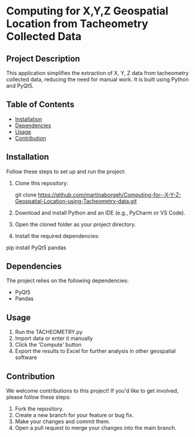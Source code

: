 # Computing for X,Y,Z Geospatial Location from Tacheometry Collected Data



## Project Description

This application simplifies the extraction of X, Y, Z data from tacheometry collected data, reducing the need for manual work. It is built using Python and PyQt5.

## Table of Contents

- [Installation](#installation)
- [Dependencies](#dependencies)
- [Usage](#usage)
- [Contribution](#contribution)


## Installation

Follow these steps to set up and run the project:

1. Clone this repository:

      git clone https://github.com/martinaborgeh/Computing-for--X-Y-Z-Geospatial-Location-using-Tacheometry-data.git



2. Download and install Python and an IDE (e.g., PyCharm or VS Code).

3. Open the cloned folder as your project directory.

4. Install the required dependencies:

pip install PyQt5 pandas



## Dependencies

The project relies on the following dependencies:

- PyQt5
- Pandas

## Usage

1. Run the  TACHEOMETRY.py 
2. Import data or enter it manually
3. Click the 'Compute' button
4. Export the results to Excel for further analysis in other geospatial software

<!-- You can add screenshots or GIFs here to demonstrate the usage -->

## Contribution

We welcome contributions to this project! If you'd like to get involved, please follow these steps:

1. Fork the repository.
2. Create a new branch for your feature or bug fix.
3. Make your changes and commit them.
4. Open a pull request to merge your changes into the main branch.





